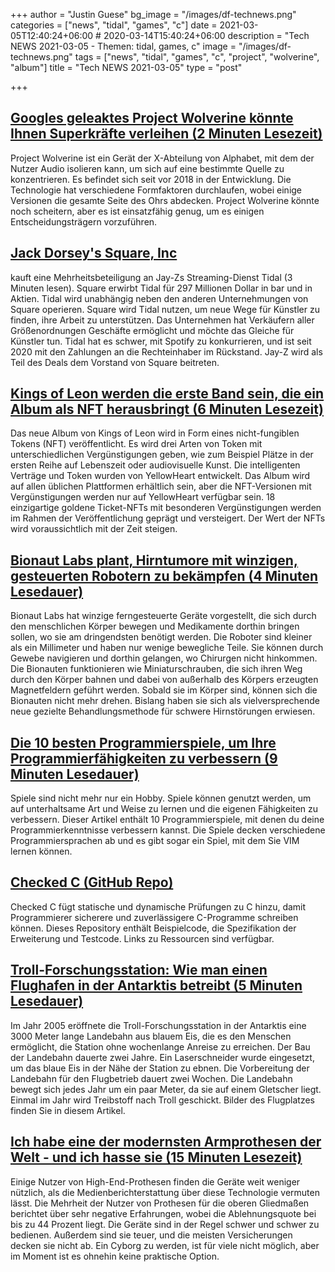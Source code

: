 +++
author = "Justin Guese"
bg_image = "/images/df-technews.png"
categories = ["news", "tidal", "games", "c"]
date = 2021-03-05T12:40:24+06:00 # 2020-03-14T15:40:24+06:00
description = "Tech NEWS 2021-03-05 - Themen: tidal, games, c"
image = "/images/df-technews.png"
tags = ["news", "tidal", "games", "c", "project", "wolverine", "album"]
title = "Tech NEWS 2021-03-05"
type = "post"

+++

## [Googles geleaktes Project Wolverine könnte Ihnen Superkräfte verleihen (2 Minuten Lesezeit)](https://www.androidpolice.com/2021/03/04/alphabet-x-leak-details-project-wolverine-super-hearing-gadget/)

 Project Wolverine ist ein Gerät der X-Abteilung von Alphabet, mit dem der Nutzer Audio isolieren kann, um sich auf eine bestimmte Quelle zu konzentrieren. Es befindet sich seit vor 2018 in der Entwicklung. Die Technologie hat verschiedene Formfaktoren durchlaufen, wobei einige Versionen die gesamte Seite des Ohrs abdecken. Project Wolverine könnte noch scheitern, aber es ist einsatzfähig genug, um es einigen Entscheidungsträgern vorzuführen.

## [Jack Dorsey's Square, Inc](https://www.theverge.com/2021/3/4/22313108/square-inc-tidal-majority-stake-jack-dorsey-jay-z?scrolla=5eb6d68b7fedc32c19ef33b4)

 kauft eine Mehrheitsbeteiligung an Jay-Zs Streaming-Dienst Tidal (3 Minuten lesen). Square erwirbt Tidal für 297 Millionen Dollar in bar und in Aktien. Tidal wird unabhängig neben den anderen Unternehmungen von Square operieren. Square wird Tidal nutzen, um neue Wege für Künstler zu finden, ihre Arbeit zu unterstützen. Das Unternehmen hat Verkäufern aller Größenordnungen Geschäfte ermöglicht und möchte das Gleiche für Künstler tun. Tidal hat es schwer, mit Spotify zu konkurrieren, und ist seit 2020 mit den Zahlungen an die Rechteinhaber im Rückstand. Jay-Z wird als Teil des Deals dem Vorstand von Square beitreten.

## [Kings of Leon werden die erste Band sein, die ein Album als NFT herausbringt (6 Minuten Lesezeit)](https://www.rollingstone.com/pro/news/kings-of-leon-when-you-see-yourself-album-nft-crypto-1135192/)

 Das neue Album von Kings of Leon wird in Form eines nicht-fungiblen Tokens (NFT) veröffentlicht. Es wird drei Arten von Token mit unterschiedlichen Vergünstigungen geben, wie zum Beispiel Plätze in der ersten Reihe auf Lebenszeit oder audiovisuelle Kunst. Die intelligenten Verträge und Token wurden von YellowHeart entwickelt. Das Album wird auf allen üblichen Plattformen erhältlich sein, aber die NFT-Versionen mit Vergünstigungen werden nur auf YellowHeart verfügbar sein. 18 einzigartige goldene Ticket-NFTs mit besonderen Vergünstigungen werden im Rahmen der Veröffentlichung geprägt und versteigert. Der Wert der NFTs wird voraussichtlich mit der Zeit steigen.

## [Bionaut Labs plant, Hirntumore mit winzigen, gesteuerten Robotern zu bekämpfen (4 Minuten Lesedauer)](https://www.fiercebiotech.com/medtech/bionaut-labs-launches-plans-to-attack-brain-tumors-tiny-guided-robots)

 Bionaut Labs hat winzige ferngesteuerte Geräte vorgestellt, die sich durch den menschlichen Körper bewegen und Medikamente dorthin bringen sollen, wo sie am dringendsten benötigt werden. Die Roboter sind kleiner als ein Millimeter und haben nur wenige bewegliche Teile. Sie können durch Gewebe navigieren und dorthin gelangen, wo Chirurgen nicht hinkommen. Die Bionauten funktionieren wie Miniaturschrauben, die sich ihren Weg durch den Körper bahnen und dabei von außerhalb des Körpers erzeugten Magnetfeldern geführt werden. Sobald sie im Körper sind, können sich die Bionauten nicht mehr drehen. Bislang haben sie sich als vielversprechende neue gezielte Behandlungsmethode für schwere Hirnstörungen erwiesen.

## [Die 10 besten Programmierspiele, um Ihre Programmierfähigkeiten zu verbessern (9 Minuten Lesedauer)](https://www.geeksforgeeks.org/10-best-coding-games-to-advance-your-programming-skills/)

 Spiele sind nicht mehr nur ein Hobby. Spiele können genutzt werden, um auf unterhaltsame Art und Weise zu lernen und die eigenen Fähigkeiten zu verbessern. Dieser Artikel enthält 10 Programmierspiele, mit denen du deine Programmierkenntnisse verbessern kannst. Die Spiele decken verschiedene Programmiersprachen ab und es gibt sogar ein Spiel, mit dem Sie VIM lernen können.

## [Checked C (GitHub Repo)](https://github.com/Microsoft/checkedc#checked-c)

 Checked C fügt statische und dynamische Prüfungen zu C hinzu, damit Programmierer sicherere und zuverlässigere C-Programme schreiben können. Dieses Repository enthält Beispielcode, die Spezifikation der Erweiterung und Testcode. Links zu Ressourcen sind verfügbar.

## [Troll-Forschungsstation: Wie man einen Flughafen in der Antarktis betreibt (5 Minuten Lesedauer)](https://www.flightradar24.com/blog/troll-research-station-how-to-operate-an-airport-in-antarctica/)

 Im Jahr 2005 eröffnete die Troll-Forschungsstation in der Antarktis eine 3000 Meter lange Landebahn aus blauem Eis, die es den Menschen ermöglicht, die Station ohne wochenlange Anreise zu erreichen. Der Bau der Landebahn dauerte zwei Jahre. Ein Laserschneider wurde eingesetzt, um das blaue Eis in der Nähe der Station zu ebnen. Die Vorbereitung der Landebahn für den Flugbetrieb dauert zwei Wochen. Die Landebahn bewegt sich jedes Jahr um ein paar Meter, da sie auf einem Gletscher liegt. Einmal im Jahr wird Treibstoff nach Troll geschickt. Bilder des Flugplatzes finden Sie in diesem Artikel.

## [Ich habe eine der modernsten Armprothesen der Welt - und ich hasse sie (15 Minuten Lesezeit)](https://www.inputmag.com/culture/cyborg-chic-bionic-prosthetic-arm-sucks)

 Einige Nutzer von High-End-Prothesen finden die Geräte weit weniger nützlich, als die Medienberichterstattung über diese Technologie vermuten lässt. Die Mehrheit der Nutzer von Prothesen für die oberen Gliedmaßen berichtet über sehr negative Erfahrungen, wobei die Ablehnungsquote bei bis zu 44 Prozent liegt. Die Geräte sind in der Regel schwer und schwer zu bedienen. Außerdem sind sie teuer, und die meisten Versicherungen decken sie nicht ab. Ein Cyborg zu werden, ist für viele nicht möglich, aber im Moment ist es ohnehin keine praktische Option.

